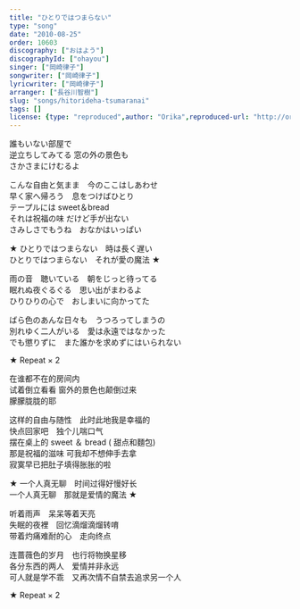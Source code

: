 ```yaml
---
title: "ひとりではつまらない"
type: "song"
date: "2010-08-25"
order: 10603
discography: ["おはよう"]
discographyId: ["ohayou"]
singer: ["岡崎律子"]
songwriter: ["岡崎律子"]
lyricwriter: ["岡崎律子"]
arranger: ["長谷川智樹"]
slug: "songs/hitorideha-tsumaranai"
tags: []
license: {type: "reproduced",author: "Orika",reproduced-url: "http://orikamushi.myweb.hinet.net/",reproduced-website: "織歌蟲網站"}
---
```


誰もいない部屋で　  
逆立ちしてみてる 窓の外の景色も　  
さかさまにけむるよ   
  
こんな自由と気まま　今のここはしあわせ   
早く家へ帰ろう　息をつけばひとり   
テープルには sweet＆bread 　  
それは祝福の味 だけど手が出ない　  
さみしさでもうね　おなかはいっぱい   
  
★ ひとりではつまらない　時は長く遅い   
ひとりではつまらない　それが愛の魔法 ★   
  
雨の音　聴いている　朝をじっと待ってる   
眠れぬ夜ぐるぐる　思い出がまわるよ   
ひりひりの心で　おしまいに向かってた   
  
ばら色のあんな日々も　うつろってしまうの   
別れゆく二人がいる　愛は永遠ではなかった   
でも懲りずに　また誰かを求めずにはいられない   
  
★ Repeat × 2  
  
在谁都不在的房间内　  
试着倒立看看 窗外的景色也颠倒过来　  
朦朦胧胧的耶   
  
这样的自由与随性　此时此地我是幸福的   
快点回家吧　独个儿喘口气   
摆在桌上的 sweet ＆ bread ( 甜点和麵包)　  
那是祝福的滋味 可我却不想伸手去拿　  
寂寞早已把肚子填得胀胀的啦   
  
★ 一个人真无聊　时间过得好慢好长   
一个人真无聊　那就是爱情的魔法 ★   
  
听着雨声　呆呆等着天亮   
失眠的夜裡　回忆滴熘滴熘转唷   
带着灼痛难耐的心　走向终点   
  
连蔷薇色的岁月　也行将物换星移   
各分东西的两人　爱情并非永远   
可人就是学不乖　又再次情不自禁去追求另一个人  
   
★ Repeat × 2
